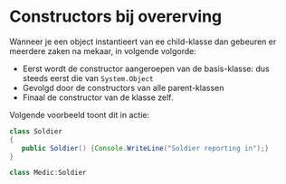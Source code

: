 # Constructors bij overerving
Wanneer je een object instantieert van ee child-klasse dan gebeuren er meerdere zaken na mekaar, in volgende volgorde:
* Eerst wordt de constructor aangeroepen van de basis-klasse: dus steeds eerst die van ``System.Object``
* Gevolgd door de constructors van alle parent-klassen
* Finaal de constructor van de klasse zelf.

Volgende voorbeeld toont dit in actie:
```java
class Soldier
{
   public Soldier() {Console.WriteLine("Soldier reporting in");}
}

class Medic:Soldier


